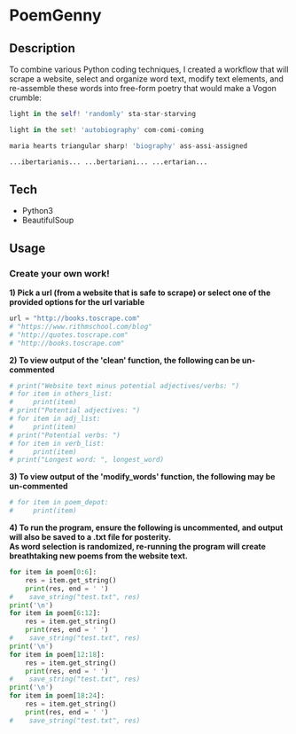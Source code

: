 # PoemGenny

## Description
To combine various Python coding techniques, I created a workflow that will scrape a website, select and organize word text, modify text elements, and re-assemble these words into free-form poetry that would make a Vogon crumble:
```python
light in the self! 'randomly' sta-star-starving 

light in the set! 'autobiography' com-comi-coming 

maria hearts triangular sharp! 'biography' ass-assi-assigned 

...ibertarianis... ...bertariani... ...ertarian... 
```
 
## Tech
+ Python3
+ BeautifulSoup

## Usage

### Create your own work!

**1) Pick a url (from a website that is safe to scrape) or select one of the provided options for the url variable**
```python
url = "http://books.toscrape.com"
# "https://www.rithmschool.com/blog"
# "http://quotes.toscrape.com"
# "http://books.toscrape.com"
```

**2) To view output of the 'clean' function, the following can be un-commented** 
```python
# print("Website text minus potential adjectives/verbs: ")
# for item in others_list:
#     print(item) 
# print("Potential adjectives: ")
# for item in adj_list:
#     print(item)
# print("Potential verbs: ")
# for item in verb_list:
#     print(item)
# print("Longest word: ", longest_word)
```

**3) To view output of the 'modify_words' function, the following may be un-commented**
```python
# for item in poem_depot:
#     print(item) 
```

**4) To run the program, ensure the following is uncommented, and output will also be saved to a .txt file for posterity.  
As word selection is randomized, re-running the program will create breathtaking new poems from the website text.**
```python
for item in poem[0:6]:
    res = item.get_string()
    print(res, end = ' ')
#    save_string("test.txt", res)
print('\n')
for item in poem[6:12]:
    res = item.get_string()
    print(res, end = ' ')
#    save_string("test.txt", res)
print('\n') 
for item in poem[12:18]:
    res = item.get_string()
    print(res, end = ' ')
#    save_string("test.txt", res)
print('\n')   
for item in poem[18:24]:
    res = item.get_string()
    print(res, end = ' ')
#    save_string("test.txt", res)
```
